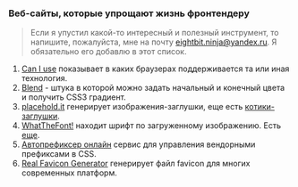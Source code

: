 ### Веб-сайты, которые упрощают жизнь фронтендеру

> Если я упустил какой-то интересный и полезный инструмент, то напишите, пожалуйста, мне на почту eightbit.ninja@yandex.ru. Я обязательно его добавлю в этот список.

1. [Can I use][1] показывает в каких браузерах поддерживается та или иная технология.
2. [Blend][2] - штука в которой можно задать начальный и конечный цвета и получить CSS3 градиент.
3. [placehold.it][3] генерирует изображения-заглушки, еще есть [котики-заглушки][4].
4. [WhatTheFont!][5] находит шрифт по загруженному изображению. Есть [еще][6].
5. [Автопрефиксер онлайн][7] сервис для управления вендорными префиксами в CSS.
6. [Real Favicon Generator][8] генерирует файл favicon для многих современных платформ.

[1]: http://caniuse.com
[2]: http://colinkeany.com/blend/
[3]: http://placehold.it/
[4]: http://placekitten.com/
[5]: https://www.myfonts.com/WhatTheFont
[6]: https://www.fontsquirrel.com/matcherator
[7]: http://autoprefixer.github.io/ru/
[8]: http://realfavicongenerator.net/

